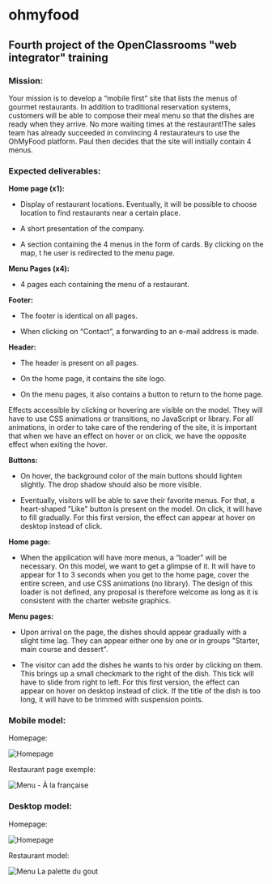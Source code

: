 # ohmyfood

## Fourth project of the OpenClassrooms "web integrator" training

### Mission:

Your mission is to develop a “mobile first” site that lists the menus of gourmet restaurants. In addition to traditional reservation systems, customers will be able to compose their meal menu so that the dishes are ready when they arrive. No more waiting times at the restaurant!The sales team has already succeeded in convincing 4 restaurateurs to use the OhMyFood platform. Paul then decides that the site will initially contain 4 menus.

### Expected deliverables:


**Home page (x1):**

  - Display of restaurant locations. Eventually, it will be possible to choose
  location to find restaurants near a certain place.

  - A short presentation of the company.
  
  - A section containing the 4 menus in the form of cards. By clicking on the map,
  t he user is redirected to the menu page.

**Menu Pages (x4):**

  - 4 pages each containing the menu of a restaurant.

**Footer:**

  - The footer is identical on all pages.
  
  - When clicking on “Contact”, a forwarding to an e-mail address is made.

**Header:**

  - The header is present on all pages.

  - On the home page, it contains the site logo.

  - On the menu pages, it also contains a button to return to the home page.

Effects accessible by clicking or hovering are visible on the model. They will have to use
CSS animations or transitions, no JavaScript or library. For all
animations, in order to take care of the rendering of the site, it is important that when we have an effect
on hover or on click, we have the opposite effect when exiting the hover.

**Buttons:**

  - On hover, the background color of the main buttons should lighten slightly.
  The drop shadow should also be more visible.

  - Eventually, visitors will be able to save their favorite menus. For that, a
  heart-shaped "Like" button is present on the model. On click, it will have to
  fill gradually. For this first version, the effect can appear at
  hover on desktop instead of click.

**Home page:**

  - When the application will have more menus, a “loader” will be necessary. On this
  model, we want to get a glimpse of it. It will have to appear for 1 to 3
  seconds when you get to the home page, cover the entire screen, and
  use CSS animations (no library). The design of this loader is not defined,
  any proposal is therefore welcome as long as it is consistent with the charter
  website graphics.

**Menu pages:**

  - Upon arrival on the page, the dishes should appear gradually with a slight
  time lag. They can appear either one by one or in groups
  "Starter, main course and dessert".

  - The visitor can add the dishes he wants to his order by clicking on them.
  This brings up a small checkmark to the right of the dish. This tick will have to slide from
  right to left. For this first version, the effect can appear on hover
  on desktop instead of click. If the title of the dish is too long, it will have to be trimmed with
  suspension points.



### Mobile model:

Homepage:

![Homepage](https://user-images.githubusercontent.com/35102946/235378219-de75d544-e6c6-4203-9bbf-5bc522bcddba.png)

Restaurant page exemple:

![Menu - À la française](https://user-images.githubusercontent.com/35102946/235378261-f9faa551-9896-4bb7-b9b3-196440c32710.png)


### Desktop model:

Homepage:

![Homepage](https://user-images.githubusercontent.com/35102946/235378483-67b1e97e-be1c-4437-87d1-6107f74710bb.png)

Restaurant model:

![Menu La palette du gout](https://user-images.githubusercontent.com/35102946/235378493-38732b57-ef19-4eb4-8f68-8a5943d73fd0.png)
